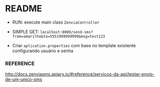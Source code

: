 # README #

* RUN: execute main class ```ZenviaController```

* SIMPLE GET: ``` localhost:8080/send-sms?from=amarilho&to=5551999999999&msg=test123 ```

* Criar ```aplication.properties``` com base no template existente configurando usuário e senha

### REFERENCE

http://docs.zenviasms.apiary.io/#reference/servicos-da-api/testar-envio-de-um-unico-sms